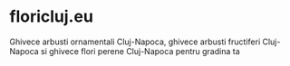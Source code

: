 # floricluj.eu
Ghivece arbusti ornamentali Cluj-Napoca, ghivece arbusti fructiferi Cluj-Napoca si ghivece flori perene Cluj-Napoca pentru gradina ta

